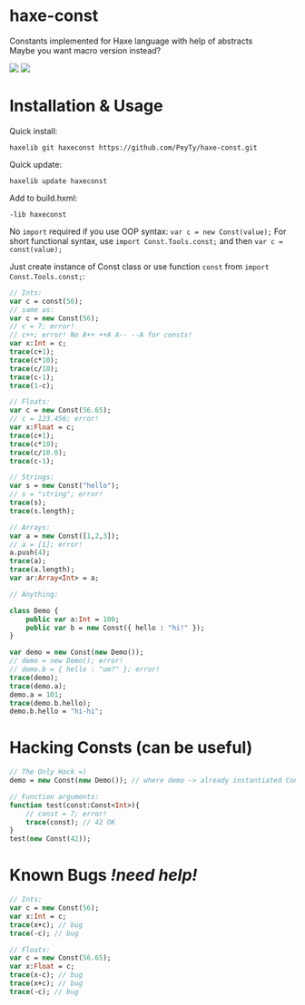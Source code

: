 haxe-const
==========

Constants implemented for Haxe language with help of abstracts<br>
Maybe you want macro version instead?

<a href="http://peyty.github.io#donate"><img src="http://peyty.github.io/images/donate.png"></a>
<a href="http://peyty.github.io#hireme"><img src="http://peyty.github.io/images/hireme.png"></a>

Installation & Usage
=====
Quick install:
```
haxelib git haxeconst https://github.com/PeyTy/haxe-const.git
```
Quick update:
```
haxelib update haxeconst
```
Add to build.hxml:
```
-lib haxeconst
```
No ```import``` required if you use OOP syntax: ```var c = new Const(value);```
For short functional syntax, use  ```import Const.Tools.const;``` and then ```var c = const(value);```

Just create instance of Const class or use function ```const``` from ```import Const.Tools.const;```:

```haxe
// Ints:
var c = const(56);
// same as:
var c = new Const(56);
// c = 7; error!
// c++; error! No A++ ++A A-- --A for consts!
var x:Int = c;
trace(c+1);
trace(c*10);
trace(c/10);
trace(c-1);
trace(1-c);

// Floats:
var c = new Const(56.65);
// c = 123.456; error!
var x:Float = c;
trace(c+1);
trace(c*10);
trace(c/10.0);
trace(c-1);

// Strings:
var s = new Const("hello");
// s = "string"; error!
trace(s);
trace(s.length);

// Arrays:
var a = new Const([1,2,3]);
// a = [1]; error!
a.push(4);
trace(a);
trace(a.length);
var ar:Array<Int> = a;

// Anything:

class Demo {
	public var a:Int = 100;
	public var b = new Const({ hello : "hi!" });
}

var demo = new Const(new Demo());
// demo = new Demo(); error!
// demo.b = { hello : "um?" }; error!
trace(demo);
trace(demo.a);
demo.a = 101;
trace(demo.b.hello);
demo.b.hello = "hi-hi";
```

Hacking Consts (can be useful)
=====
```haxe
// The Only Hack =)
demo = new Const(new Demo()); // where demo -> already instantiated Const

// Function arguments:
function test(const:Const<Int>){
	// const = 7; error!
	trace(const); // 42 OK
}
test(new Const(42));
```

Known Bugs *!need help!*
=====
```haxe
// Ints:
var c = new Const(56);
var x:Int = c;
trace(x+c); // bug
trace(-c); // bug
```

```haxe
// Floats:
var c = new Const(56.65);
var x:Float = c;
trace(x-c); // bug
trace(x+c); // bug
trace(-c); // bug
```
